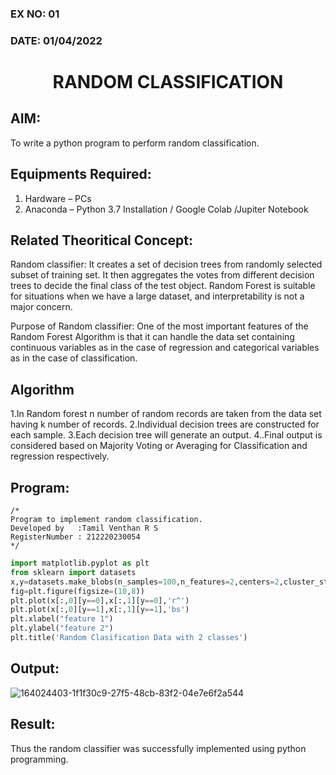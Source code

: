 ### EX NO: 01

### DATE: 01/04/2022



# <p align="center"> RANDOM CLASSIFICATION</p>
## AIM:
To write a python program to perform random classification.

## Equipments Required:
1. Hardware – PCs
2. Anaconda – Python 3.7 Installation / Google Colab /Jupiter Notebook

## Related Theoritical Concept:
Random classifier:
It creates a set of decision trees from randomly selected subset of training set. It then aggregates the votes from different decision trees to decide the final class of the test object. Random Forest is suitable for situations when we have a large dataset, and interpretability is not a major concern.

Purpose of Random classifier:
One of the most important features of the Random Forest Algorithm is that it can handle the data set containing continuous variables as in the case of regression and categorical variables as in the case of classification.
## Algorithm
1.In Random forest n number of random records are taken from the data set having k number of records.
2.Individual decision trees are constructed for each sample.
3.Each decision tree will generate an output.
4..Final output is considered based on Majority Voting or Averaging for Classification and regression respectively.
## Program:
```
/*
Program to implement random classification.
Developed by   :Tamil Venthan R S
RegisterNumber : 212220230054 
*/
```
```python
import matplotlib.pyplot as plt
from sklearn import datasets
x,y=datasets.make_blobs(n_samples=100,n_features=2,centers=2,cluster_std=1.05,random_state=2)
fig=plt.figure(figsize=(10,8))
plt.plot(x[:,0][y==0],x[:,1][y==0],'r^')
plt.plot(x[:,0][y==1],x[:,1][y==1],'bs')
plt.xlabel("feature 1")
plt.ylabel("feature 2")
plt.title('Random Clasification Data with 2 classes')
```
## Output:
![164024403-1f1f30c9-27f5-48cb-83f2-04e7e6f2a544](https://user-images.githubusercontent.com/75235477/166266942-1c4ee280-e6a9-4f1c-85da-0ef0ce52c482.jpg)


## Result:
Thus the random classifier was successfully implemented using python programming.
